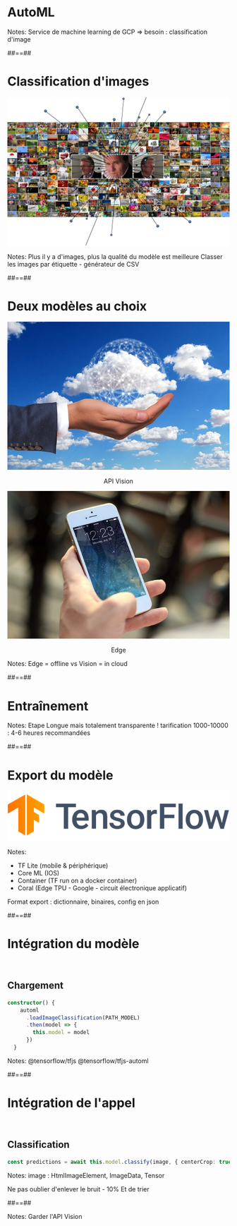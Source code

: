<!-- .slide: data-background="./assets/images/streetart-03.jpg" class="transition" -->

# AutoML

Notes:
Service de machine learning de GCP
=> besoin : classification d'image

##==##

<!-- .slide: class=""-->

# Classification d'images

![full-center w-1400](./assets/images/bg-0301.jpg)

Notes:
Plus il y a d'images, plus la qualité du modèle est meilleure
Classer les images par étiquette - générateur de CSV

##==##

# Deux modèles au choix

<div class="flex-row" style="text-align:center;">
    <div><img src="/assets/images/vision.jpg"><p>API Vision</p></div>
    <div><img src="/assets/images/edge.jpg"><p>Edge</p></div>
</div>
Notes:
Edge = offline vs Vision = in cloud

##==##

<!-- .slide: data-background="./assets/images/bg-0302.jpg" class="transition bottom"-->

# Entraînement

Notes:
Etape Longue mais totalement transparente
! tarification
1000-10000 : 4-6 heures recommandées

##==##

# Export du modèle

![center](./assets/images/tensorflow.svg)

Notes:

- TF Lite (mobile & périphérique)
- Core ML (IOS)
- Container (TF run on a docker container)
- Coral (Edge TPU - Google - circuit électronique applicatif)

Format export : dictionnaire, binaires, config en json

##==##

<!-- .slide: class="with-code"-->

# Intégration du modèle

<br>

## Chargement

```typescript
constructor() {
    automl
      .loadImageClassification(PATH_MODEL)
      .then(model => {
        this.model = model
      })
  }
```

<!-- .element: class="big-code"-->

Notes:
@tensorflow/tfjs
@tensorflow/tfjs-automl

##==##

<!-- .slide: class="with-code"-->

# Intégration de l'appel

<br>

## Classification

```typescript
const predictions = await this.model.classify(image, { centerCrop: true });
```

<!-- .element: class="big-code"-->

Notes:
image : HtmlImageElement, ImageData, Tensor

Ne pas oublier d'enlever le bruit - 10%
Et de trier

##==##

<!-- .slide: data-background="./assets/images/choice.jpg" -->

Notes:
Garder l'API Vision
